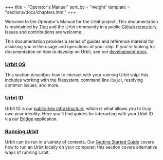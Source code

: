 +++
title = "Operator's Manual"
sort_by = "weight"
template = "sections/docs/chapters.html"
+++

Welcome to the Operator's Manual for the Urbit project. This documentation is
maintained by [Tlon](https://tlon.io) and the Urbit community in a public
[Github repository](https://github.com/urbit/urbit.org). Issues and
contributions are welcome.

This documentation provides a series of guides and reference material for
assisting you in the usage and operations of your ship. If you're looking for
documentation on how to _develop_ on Urbit, see our [development docs](https://urbit.org/docs/).

### [Urbit OS](/manual/os/)

This section describes how to interact with your running Urbit ship: this
includes working with the filesystem, command line (`dojo`), resolving common
issues, and more.

### [Urbit ID](/manual/id/)

Urbit ID is our [public-key infrastructure](/manual/id/overview), which is
what allows you to truly own your identity. Here you'll find guides for
interacting with your Urbit ID via our [Bridge](https://bridge.urbit.org)
application.

### [Running Urbit](/manual/running/)

Urbit can be run in a variety of contexts. Our [Getting Started
Guide](https://urbit.org/getting-started/) covers how to run an Urbit locally on your
computer; this section covers alternative ways of running Urbit.
